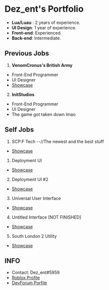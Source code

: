 # Dez_ent's Portfolio
- **Lua/Luau** : 2 years of experience.
- **UI Design**: 1 year of experience.
- **Front-end**: Experienced.
- **Back-end**: Intermediate.

## Previous Jobs
1. **VenomCronus's British Army**
- Front-End Programmer
- UI Designer
- [Showcase](https://streamable.com/tz9cw7)

2. **InitStudios**
- Front-End Programmer
- UI Designer
- The game got taken down lmao

## Self Jobs
1. SCP:F Tech --//The newest and the best stuff
- [Showcase](https://streamable.com/h4vt9o)

1. Deployment UI
- [Showcase](https://streamable.com/5mrf6o)

2. Deployment UI #2
- [Showcase](https://streamable.com/ieuos5)

3. Universal User Interface
- [Showcase](https://streamable.com/i9571n)

4. Untitled Interface [NOT FINISHED]
- [Showcase](https://streamable.com/9717dr)

5. South London 2 Utility
- [Showcase](https://github.com/DezentLua/Roblox-Utilities/blob/main/South%20London%202-obfuscated%20(1).lua)

## INFO
- Contact: Dez_ent#5959
- [Roblox Profile](https://www.roblox.com/users/416117596/profile)
- [DevForum Porfile](https://devforum.roblox.com/u/dez_ent/summary) 
